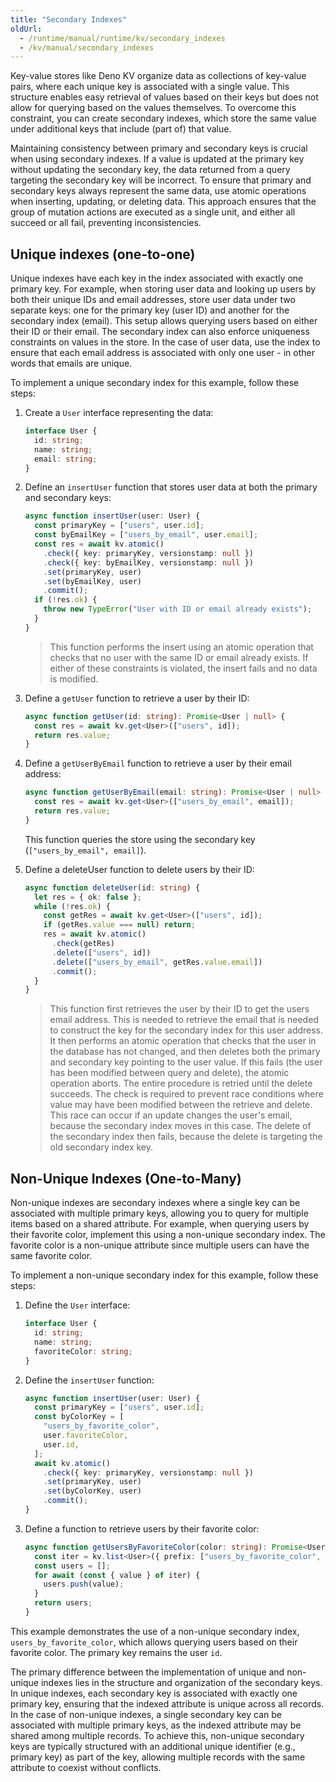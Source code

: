 ```yaml
---
title: "Secondary Indexes"
oldUrl:
  - /runtime/manual/runtime/kv/secondary_indexes
  - /kv/manual/secondary_indexes
---
```


<deno-admonition></deno-admonition>

Key-value stores like Deno KV organize data as collections of key-value pairs,
where each unique key is associated with a single value. This structure enables
easy retrieval of values based on their keys but does not allow for querying
based on the values themselves. To overcome this constraint, you can create
secondary indexes, which store the same value under additional keys that include
(part of) that value.

Maintaining consistency between primary and secondary keys is crucial when using
secondary indexes. If a value is updated at the primary key without updating the
secondary key, the data returned from a query targeting the secondary key will
be incorrect. To ensure that primary and secondary keys always represent the
same data, use atomic operations when inserting, updating, or deleting data.
This approach ensures that the group of mutation actions are executed as a
single unit, and either all succeed or all fail, preventing inconsistencies.

## Unique indexes (one-to-one)

Unique indexes have each key in the index associated with exactly one primary
key. For example, when storing user data and looking up users by both their
unique IDs and email addresses, store user data under two separate keys: one for
the primary key (user ID) and another for the secondary index (email). This
setup allows querying users based on either their ID or their email. The
secondary index can also enforce uniqueness constraints on values in the store.
In the case of user data, use the index to ensure that each email address is
associated with only one user - in other words that emails are unique.

To implement a unique secondary index for this example, follow these steps:

1. Create a `User` interface representing the data:

   ```ts
   interface User {
     id: string;
     name: string;
     email: string;
   }
   ```

2. Define an `insertUser` function that stores user data at both the primary and
   secondary keys:

   ```ts
   async function insertUser(user: User) {
     const primaryKey = ["users", user.id];
     const byEmailKey = ["users_by_email", user.email];
     const res = await kv.atomic()
       .check({ key: primaryKey, versionstamp: null })
       .check({ key: byEmailKey, versionstamp: null })
       .set(primaryKey, user)
       .set(byEmailKey, user)
       .commit();
     if (!res.ok) {
       throw new TypeError("User with ID or email already exists");
     }
   }
   ```

   > This function performs the insert using an atomic operation that checks
   > that no user with the same ID or email already exists. If either of these
   > constraints is violated, the insert fails and no data is modified.

3. Define a `getUser` function to retrieve a user by their ID:

   ```ts
   async function getUser(id: string): Promise<User | null> {
     const res = await kv.get<User>(["users", id]);
     return res.value;
   }
   ```

4. Define a `getUserByEmail` function to retrieve a user by their email address:

   ```ts
   async function getUserByEmail(email: string): Promise<User | null> {
     const res = await kv.get<User>(["users_by_email", email]);
     return res.value;
   }
   ```

   This function queries the store using the secondary key
   (`["users_by_email", email]`).

5. Define a deleteUser function to delete users by their ID:

   ```ts
   async function deleteUser(id: string) {
     let res = { ok: false };
     while (!res.ok) {
       const getRes = await kv.get<User>(["users", id]);
       if (getRes.value === null) return;
       res = await kv.atomic()
         .check(getRes)
         .delete(["users", id])
         .delete(["users_by_email", getRes.value.email])
         .commit();
     }
   }
   ```

   > This function first retrieves the user by their ID to get the users email
   > address. This is needed to retrieve the email that is needed to construct
   > the key for the secondary index for this user address. It then performs an
   > atomic operation that checks that the user in the database has not changed,
   > and then deletes both the primary and secondary key pointing to the user
   > value. If this fails (the user has been modified between query and delete),
   > the atomic operation aborts. The entire procedure is retried until the
   > delete succeeds. The check is required to prevent race conditions where
   > value may have been modified between the retrieve and delete. This race can
   > occur if an update changes the user's email, because the secondary index
   > moves in this case. The delete of the secondary index then fails, because
   > the delete is targeting the old secondary index key.

## Non-Unique Indexes (One-to-Many)

Non-unique indexes are secondary indexes where a single key can be associated
with multiple primary keys, allowing you to query for multiple items based on a
shared attribute. For example, when querying users by their favorite color,
implement this using a non-unique secondary index. The favorite color is a
non-unique attribute since multiple users can have the same favorite color.

To implement a non-unique secondary index for this example, follow these steps:

1. Define the `User` interface:

   ```ts
   interface User {
     id: string;
     name: string;
     favoriteColor: string;
   }
   ```

2. Define the `insertUser` function:

   ```ts
   async function insertUser(user: User) {
     const primaryKey = ["users", user.id];
     const byColorKey = [
       "users_by_favorite_color",
       user.favoriteColor,
       user.id,
     ];
     await kv.atomic()
       .check({ key: primaryKey, versionstamp: null })
       .set(primaryKey, user)
       .set(byColorKey, user)
       .commit();
   }
   ```

3. Define a function to retrieve users by their favorite color:

   ```ts
   async function getUsersByFavoriteColor(color: string): Promise<User[]> {
     const iter = kv.list<User>({ prefix: ["users_by_favorite_color", color] });
     const users = [];
     for await (const { value } of iter) {
       users.push(value);
     }
     return users;
   }
   ```

This example demonstrates the use of a non-unique secondary index,
`users_by_favorite_color`, which allows querying users based on their favorite
color. The primary key remains the user `id`.

The primary difference between the implementation of unique and non-unique
indexes lies in the structure and organization of the secondary keys. In unique
indexes, each secondary key is associated with exactly one primary key, ensuring
that the indexed attribute is unique across all records. In the case of
non-unique indexes, a single secondary key can be associated with multiple
primary keys, as the indexed attribute may be shared among multiple records. To
achieve this, non-unique secondary keys are typically structured with an
additional unique identifier (e.g., primary key) as part of the key, allowing
multiple records with the same attribute to coexist without conflicts.

